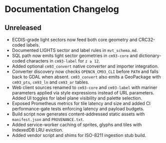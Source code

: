# Documentation Changelog

## Unreleased

- ECDIS-grade light sectors now feed both core geometry and CRC32-coded labels.
- Documented LIGHTS sector and label rules in `mvt_schema.md`.
- SQL path now emits light sector geometries in `cm93-core` and
  dictionary-coded characters in `cm93-label` for `z ≥ 12`.
- Added optional `cm93_convert` native converter and importer integration.
- Converter discovery now checks `OPENCN_CM93_CLI` before `PATH` and
  falls back to GDAL when absent. `cm93_convert` also emits a GeoPackage
  with `cm93_pts`, `cm93_ln` and `cm93_ar` tables.
- Web client sources renamed to `cm93-core` and `cm93-label` with
  mariner parameters applied via style expressions instead of URL
  parameters. Added UI toggles for label plane visibility and palette
  selection.
- Exposed Prometheus metrics for tile latency and size and added CI
  performance-gate tests enforcing latency and payload budgets.
- Build script now generates content-addressed static assets with
  `manifest.json` and `PROVENANCE.txt`.
- Added service-worker caching of sprites, glyphs and tiles with
  IndexedDB LRU eviction.
- Added vendor script and shims for ISO-8211 ingestion stub build.

